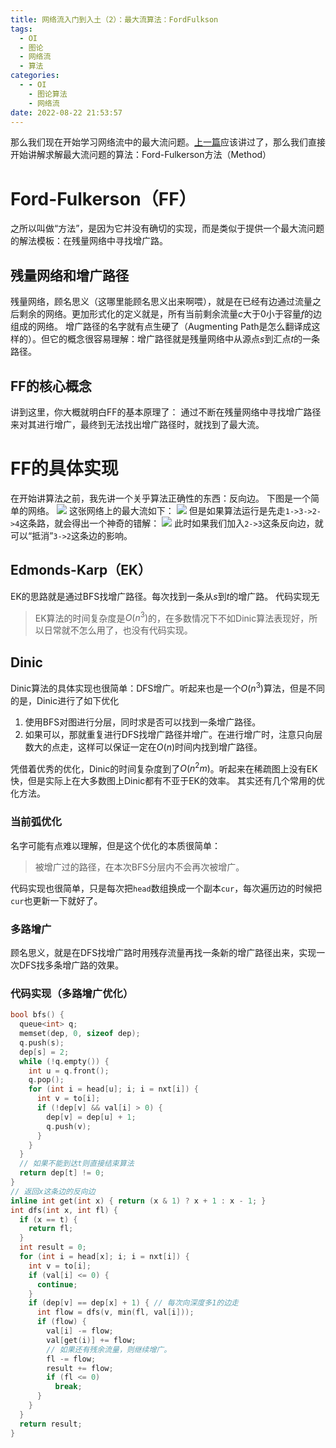 ```yaml
---
title: 网络流入门到入土（2）：最大流算法：FordFulkson
tags:
  - OI
  - 图论
  - 网络流
  - 算法
categories:
  - - OI
    - 图论算法
    - 网络流
date: 2022-08-22 21:53:57
---
```


那么我们现在开始学习网络流中的最大流问题。[上一篇](/2022/08/10/network-flow-1/)应该讲过了，那么我们直接开始讲解求解最大流问题的算法：Ford-Fulkerson方法（Method）
<!-- more-->
# Ford-Fulkerson（FF）
之所以叫做“方法”，是因为它并没有确切的实现，而是类似于提供一个最大流问题的解法模板：在残量网络中寻找增广路。
## 残量网络和增广路径
残量网络，顾名思义（这哪里能顾名思义出来啊喂），就是在已经有边通过流量之后剩余的网络。更加形式化的定义就是，所有当前剩余流量$c$大于$0$小于容量$f$的边组成的网络。
增广路径的名字就有点生硬了（Augmenting Path是怎么翻译成这样的）。但它的概念很容易理解：增广路径就是残量网络中从源点$s$到汇点$t$的一条路径。
## FF的核心概念
讲到这里，你大概就明白FF的基本原理了：
	通过不断在残量网络中寻找增广路径来对其进行增广，最终到无法找出增广路径时，就找到了最大流。
# FF的具体实现
在开始讲算法之前，我先讲一个关乎算法正确性的东西：反向边。
下图是一个简单的网络。
![](1.png)
这张网络上的最大流如下：
![](sol.png)
但是如果算法运行是先走`1->3->2->4`这条路，就会得出一个神奇的错解：
![](bad.png)
此时如果我们加入`2->3`这条反向边，就可以“抵消”`3->2`这条边的影响。
## Edmonds-Karp（EK）
EK的思路就是通过BFS找增广路径。每次找到一条从$s$到$t$的增广路。
代码实现无
>EK算法的时间复杂度是$O(n^3)$的，在多数情况下不如Dinic算法表现好，所以日常就不怎么用了，也没有代码实现。

## Dinic
Dinic算法的具体实现也很简单：DFS增广。听起来也是一个$O(n^3)$算法，但是不同的是，Dinic进行了如下优化
1. 使用BFS对图进行分层，同时求是否可以找到一条增广路径。
2. 如果可以，那就重复进行DFS找增广路径并增广。在进行增广时，注意只向层数大的点走，这样可以保证一定在$O(n)$时间内找到增广路径。

凭借着优秀的优化，Dinic的时间复杂度到了$O(n^2m)$。听起来在稀疏图上没有EK快，但是实际上在大多数图上Dinic都有不亚于EK的效率。
其实还有几个常用的优化方法。
### 当前弧优化
名字可能有点难以理解，但是这个优化的本质很简单：
>被增广过的路径，在本次BFS分层内不会再次被增广。

代码实现也很简单，只是每次把`head`数组换成一个副本`cur`，每次遍历边的时候把`cur`也更新一下就好了。
### 多路增广
顾名思义，就是在DFS找增广路时用残存流量再找一条新的增广路径出来，实现一次DFS找多条增广路的效果。

### 代码实现（多路增广优化）
```c++
bool bfs() {
  queue<int> q;
  memset(dep, 0, sizeof dep);
  q.push(s);
  dep[s] = 2;
  while (!q.empty()) {
    int u = q.front();
    q.pop();
    for (int i = head[u]; i; i = nxt[i]) {
      int v = to[i];
      if (!dep[v] && val[i] > 0) {
        dep[v] = dep[u] + 1;
        q.push(v);
      }
    }
  }
  // 如果不能到达t则直接结束算法
  return dep[t] != 0;
}
// 返回x这条边的反向边
inline int get(int x) { return (x & 1) ? x + 1 : x - 1; }
int dfs(int x, int fl) {
  if (x == t) {
    return fl;
  }
  int result = 0;
  for (int i = head[x]; i; i = nxt[i]) {
    int v = to[i];
    if (val[i] <= 0) {
      continue;
    }
    if (dep[v] == dep[x] + 1) { // 每次向深度多1的边走
      int flow = dfs(v, min(fl, val[i]));
      if (flow) {
        val[i] -= flow;
        val[get(i)] += flow;
        // 如果还有残余流量，则继续增广。
        fl -= flow;
        result += flow;
        if (fl <= 0)
          break;
      }
    }
  }
  return result;
}
```


